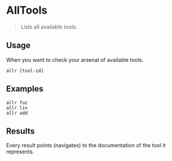 # AllTools

> Lists all available tools.

## Usage

When you want to check your arsenal of available tools.

```
allr [tool-id]
```

## Examples

```
allr fuz
allr lin
allr add
```

## Results

Every result points (navigates) to the documentation of the tool it represents.